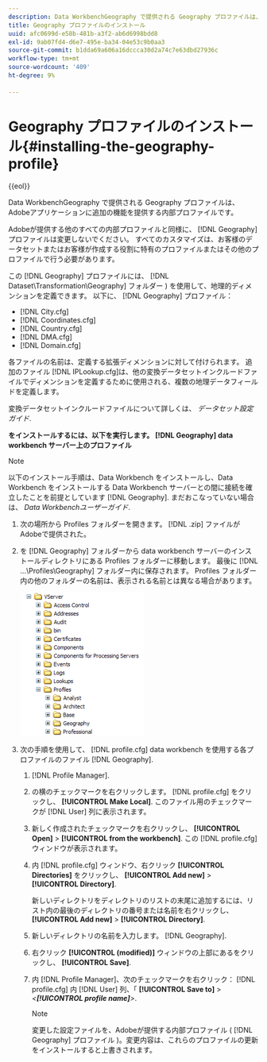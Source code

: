 ```yaml
---
description: Data WorkbenchGeography で提供される Geography プロファイルは、Adobeアプリケーションに追加の機能を提供する内部プロファイルです。
title: Geography プロファイルのインストール
uuid: afc0699d-e58b-481b-a3f2-ab6d6998bdd8
exl-id: 9ab07fd4-d6e7-495e-ba34-04e53c9b0aa3
source-git-commit: b1dda69a606a16dccca30d2a74c7e63dbd27936c
workflow-type: tm+mt
source-wordcount: '409'
ht-degree: 9%

---
```


# Geography プロファイルのインストール{#installing-the-geography-profile}

{{eol}}

Data WorkbenchGeography で提供される Geography プロファイルは、Adobeアプリケーションに追加の機能を提供する内部プロファイルです。

Adobeが提供する他のすべての内部プロファイルと同様に、 [!DNL Geography] プロファイルは変更しないでください。 すべてのカスタマイズは、お客様のデータセットまたはお客様が作成する役割に特有のプロファイルまたはその他のプロファイルで行う必要があります。

この [!DNL Geography] プロファイルには、 [!DNL Dataset\Transformation\Geography] フォルダー ) を使用して、地理的ディメンションを定義できます。 以下に、 [!DNL Geography] プロファイル：

* [!DNL City.cfg]
* [!DNL Coordinates.cfg]
* [!DNL Country.cfg]
* [!DNL DMA.cfg]
* [!DNL Domain.cfg]

各ファイルの名前は、定義する拡張ディメンションに対して付けられます。 追加のファイル [!DNL IPLookup.cfg]は、他の変換データセットインクルードファイルでディメンションを定義するために使用される、複数の地理データフィールドを定義します。

変換データセットインクルードファイルについて詳しくは、 *データセット設定ガイド*.

**をインストールするには、以下を実行します。 [!DNL Geography] data workbench サーバー上のプロファイル**

>[!NOTE]
>
>以下のインストール手順は、Data Workbench をインストールし、Data Workbench をインストールする Data Workbench サーバーとの間に接続を確立したことを前提としています [!DNL Geography]. まだおこなっていない場合は、 *Data Workbenchユーザーガイド*.

1. 次の場所から Profiles フォルダーを開きます。 [!DNL .zip] ファイルがAdobeで提供された。
1. を [!DNL Geography] フォルダーから data workbench サーバーのインストールディレクトリにある Profiles フォルダーに移動します。 最後に [!DNL ...\Profiles\Geography] フォルダー内に保存されます。 Profiles フォルダー内の他のフォルダーの名前は、表示される名前とは異なる場合があります。

   ![ステップ情報](assets/Geo_installProfiles_dir.png)

1. 次の手順を使用して、 [!DNL profile.cfg] data workbench を使用する各プロファイルのファイル [!DNL Geography].

   1.  [!DNL Profile Manager].
   1. の横のチェックマークを右クリックします。 [!DNL profile.cfg] をクリックし、 **[!UICONTROL Make Local]**. このファイル用のチェックマークが [!DNL User] 列に表示されます。

   1. 新しく作成されたチェックマークを右クリックし、 **[!UICONTROL Open]** > **[!UICONTROL from the workbench]**. この [!DNL profile.cfg] ウィンドウが表示されます。

   1. 内 [!DNL profile.cfg] ウィンドウ、右クリック **[!UICONTROL Directories]** をクリックし、 **[!UICONTROL Add new]** > **[!UICONTROL Directory]**.

      新しいディレクトリをディレクトリのリストの末尾に追加するには、リスト内の最後のディレクトリの番号または名前を右クリックし、 **[!UICONTROL Add new]** > **[!UICONTROL Directory]**.

   1. 新しいディレクトリの名前を入力します。 [!DNL Geography].
   1. 右クリック **[!UICONTROL (modified)]** ウィンドウの上部にあるをクリックし、 **[!UICONTROL Save]**.

   1. 内 [!DNL Profile Manager]、次のチェックマークを右クリック： [!DNL profile.cfg] 内 [!DNL User] 列、「 **[!UICONTROL Save to]** > *&lt;**[!UICONTROL profile name]**>*.

      >[!NOTE]
      >
      >変更した設定ファイルを、Adobeが提供する内部プロファイル ( [!DNL Geography] プロファイル )。変更内容は、これらのプロファイルの更新をインストールすると上書きされます。
